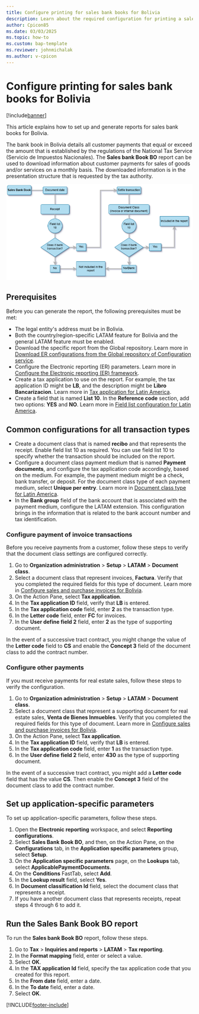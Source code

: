 ```yaml
---
title: Configure printing for sales bank books for Bolivia
description: Learn about the required configuration for printing a sales bank book report for Bolivia.
author: Cpicon85
ms.date: 03/03/2025
ms.topic: how-to
ms.custom: bap-template
ms.reviewer: johnmichalak
ms.author: v-cpicon
---
```


# Configure printing for sales bank books for Bolivia

[!include[banner](../../includes/banner.md)]

This article explains how to set up and generate reports for sales bank books for Bolivia.

The bank book in Bolivia details all customer payments that equal or exceed the amount that is established by the regulations of the National Tax Service (Servicio de Impuestos Nacionales). The **Sales bank Book BO** report can be used to download information about customer payments for sales of goods and/or services on a monthly basis. The downloaded information is in the presentation structure that is requested by the tax authority.

![Sales bank book report diagram.](../media/LTM-Sales-bank-book.BO.png)

## Prerequisites

Before you can generate the report, the following prerequisites must be met:

- The legal entity's address must be in Bolivia.
- Both the country/region-specific LATAM feature for Bolivia and the general LATAM feature must be enabled.
- Download the specific report from the Global repository. Learn more in [Download ER configurations from the Global repository of Configuration service](er-download-configurations-global-repo.md).
- Configure the Electronic reporting (ER) parameters. Learn more in [Configure the Electronic reporting (ER) framework](../../../fin-ops-core/dev-itpro/analytics/electronic-reporting-er-configure-parameters.md).
- Create a tax application to use on the report. For example, the tax application ID might be **LB**, and the description might be **Libro Bancarizacion**. Learn more in [Tax application for Latin America](ltm-core-tax-application.md).
- Create a field that is named **List 10**. In the **Reference code** section, add two options: **YES** and **NO**. Learn more in [Field list configuration for Latin America](ltm-core-field-master-lists.md).

## Common configurations for all transaction types

- Create a document class that is named **recibo** and that represents the receipt. Enable field list 10 as required. You can use field list 10 to specify whether the transaction should be included on the report.
- Configure a document class payment medium that is named **Payment documents**, and configure the tax application code accordingly, based on the medium. For example, the payment medium might be a check, bank transfer, or deposit. For the document class type of each payment medium, select **Unique per entry**. Learn more in [Document class type for Latin America](ltm-core-document-class-type.md).
- In the **Bank group** field of the bank account that is associated with the payment medium, configure the LATAM extension. This configuration brings in the information that is related to the bank account number and tax identification.

### Configure payment of invoice transactions

Before you receive payments from a customer, follow these steps to verify that the document class settings are configured correctly.

1. Go to **Organization administration** \> **Setup** \> **LATAM** \> **Document class**.
1. Select a document class that represent invoices, **Factura**. Verify that you completed the required fields for this type of document. Learn more in [Configure sales and purchase invoices for Bolivia](ltm-Configure-invoices-Bolivia.md).
1. On the Action Pane, select **Tax application**.
1. In the **Tax application ID** field, verify that **LB** is entered.
1. In the **Tax application code** field, enter **2** as the transaction type.
1. In the **Letter code** field, enter **FC** for invoices.
1. In the **User define field 2** field, enter **2** as the type of supporting document.

In the event of a successive tract contract, you might change the value of the **Letter code** field to **CS** and enable the **Concept 3** field of the document class to add the contract number.

### Configure other payments

If you must receive payments for real estate sales, follow these steps to verify the configuration.

1. Go to **Organization administration** \> **Setup** \> **LATAM** \> **Document class**.
1. Select a document class that represent a supporting document for real estate sales, **Venta de Bienes Inmuebles**. Verify that you completed the required fields for this type of document. Learn more in [Configure sales and purchase invoices for Bolivia](ltm-Configure-invoices-Bolivia.md).
1. On the Action Pane, select **Tax application**.
1. In the **Tax application ID** field, verify that **LB** is entered.
1. In the **Tax application code** field, enter **1** as the transaction type.
1. In the **User define field 2** field, enter **430** as the type of supporting document.

In the event of a successive tract contract, you might add a **Letter code** field that has the value **CS**. Then enable the **Concept 3** field of the document class to add the contract number.

## Set up application-specific parameters

To set up application-specific parameters, follow these steps.

1. Open the **Electronic reporting** workspace, and select **Reporting configurations**.
1. Select **Sales Bank Book BO**, and then, on the Action Pane, on the **Configurations** tab, in the **Application specific parameters** group, select **Setup**.
1. On the **Application specific parameters** page, on the **Lookups** tab, select **ApplicablePaymentDocuments**.
1. On the **Conditions** FastTab, select **Add**.
1. In the **Lookup result** field, select **Yes**.
1. In **Document classification Id** field, select the document class that represents a receipt.
1. If you have another document class that represents receipts, repeat steps 4 through 6 to add it.

## Run the Sales Bank Book BO report

To run the **Sales bank Book BO** report, follow these steps.

1. Go to **Tax** \> **Inquiries and reports** \> **LATAM** \> **Tax reporting**.
1. In the **Format mapping** field, enter or select a value.
1. Select **OK**.
1. In the **TAX application Id** field, specify the tax application code that you created for this report.
1. In the **From date** field, enter a date.
1. In the **To date** field, enter a date.
1. Select **OK**.

[!INCLUDE[footer-include](../../../includes/footer-banner.md)]
